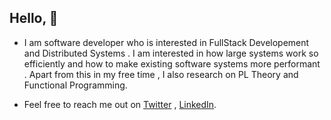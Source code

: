 ## Hello, :wave:

- I am software developer who is interested in FullStack Developement and Distributed Systems . I am interested in how large systems work so efficiently and how to make existing software systems more performant . Apart from this in my free time , I also research on PL Theory and Functional Programming.

- Feel free to reach me out on [Twitter](https://twitter.com/sagnik_3) ,  [LinkedIn](https://www.linkedin.com/in/sagnik-chatterjee-423a7516a/).
